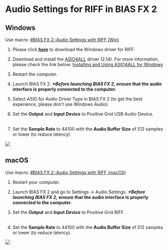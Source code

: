 # Audio Settings for RIFF in BIAS FX 2

## Windows

Use macro: <u>#BIAS FX 2::Audio Settings with RIFF (Win)</u>

1. Please click **[here](https://help.positivegrid.com/hc/article_attachments/4498525207053/PositiveGrid_RIFF_UsbAudio_v5.27.0_setup.exe)** to download the Windows driver for RIFF. 

2. Download and install the [ASIO4ALL](https://asio4all.org/downloads/ASIO4ALL_2_14_English.exe) driver (2.14).
For more information, please check the link below:
[Installing and Using ASIO4ALL for Windows](https://www.sweetwater.com/sweetcare/articles/installing-and-using-asio4all-for-windows/)

3. Restart the computer.  
  
4. Launch BIAS FX 2.
**_*Before launching BIAS FX 2,_ ensure that the audio interface is properly connected to the computer.**

5. Select ASIO for Audio Driver Type in BIAS FX 2 (to get the best experience, please don't use Windows Audio).    

6. Set the **Output** and **Input Device** to Positive Grid USB Audio Device.  
​​  
7. Set the **Sample Rate** to 44100 with the **Audio Buffer Size** of 512 samples or lower (to reduce latency).

![](https://positivegrid.zendesk.com/attachments/token/JLfZLSe2jCR5MmMmUWK7nVQoW/?name=inline561889209.png)​

## macOS

Use macro: <u>#BIAS FX 2::Audio Settings with RIFF (macOS)</u>

1. Restart your computer.  

2. Launch BIAS FX 2 and go to Settings -> Audio Settings.
**_*Before launching BIAS FX 2,_ ensure that the audio interface is properly connected to the computer.**

3. Set the **Output** and **Input Device** to Positive Grid RIFF.  
​  
4. Set the **Sample Rate** to 44100 with the **Audio Buffer Size** of 512 samples or lower (to reduce latency).    

![](https://help.positivegrid.com/hc/article_attachments/4498159790861/Mac_RIFF.png)​